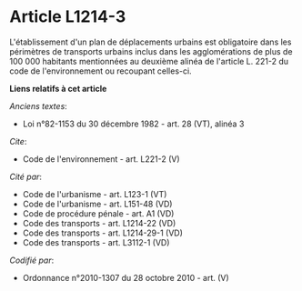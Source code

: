 # Article L1214-3

L'établissement d'un plan de déplacements urbains est obligatoire dans les périmètres de transports urbains inclus dans les
agglomérations de plus de 100 000 habitants mentionnées au deuxième alinéa de l'article L. 221-2 du code de l'environnement
ou recoupant celles-ci.

**Liens relatifs à cet article**

_Anciens textes_:

  - Loi n°82-1153 du 30 décembre 1982 - art. 28 (VT), alinéa 3

_Cite_:

  - Code de l'environnement - art. L221-2 (V)

_Cité par_:

  - Code de l'urbanisme - art. L123-1 (VT)
  - Code de l'urbanisme - art. L151-48 (VD)
  - Code de procédure pénale - art. A1 (VD)
  - Code des transports - art. L1214-22 (VD)
  - Code des transports - art. L1214-29-1 (VD)
  - Code des transports - art. L3112-1 (VD)

_Codifié par_:

  - Ordonnance n°2010-1307 du 28 octobre 2010 - art. (V)
